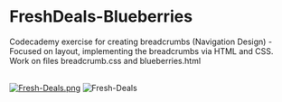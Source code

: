 # FreshDeals-Blueberries
Codecademy exercise for creating breadcrumbs (Navigation Design) - Focused on layout, implementing the breadcrumbs via HTML and CSS. Work on files breadcrumb.css and blueberries.html
<br/><br/>

[![Fresh-Deals.png](https://i.postimg.cc/wTr3WVT7/Fresh-Deals.png)](https://postimg.cc/GHkctvDC)
<img src='https://i.postimg.cc/GHkctvDC/Fresh-Deals.png' border='0' alt='Fresh-Deals'/>
